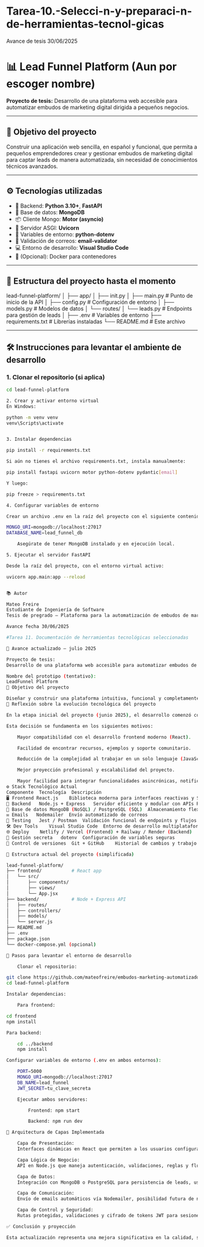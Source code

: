 # Tarea-10.-Selecci-n-y-preparaci-n-de-herramientas-tecnol-gicas
Avance de tesis 30/06/2025
# 📊 Lead Funnel Platform (Aun por escoger nombre)

**Proyecto de tesis:** Desarrollo de una plataforma web accesible para automatizar embudos de marketing digital dirigida a pequeños negocios.

---

## 🚀 Objetivo del proyecto

Construir una aplicación web sencilla, en español y funcional, que permita a pequeños emprendedores crear y gestionar embudos de marketing digital para captar leads de manera automatizada, sin necesidad de conocimientos técnicos avanzados.

---

## ⚙️ Tecnologías utilizadas

- 🐍 Backend: **Python 3.10+**, **FastAPI**
- 🧠 Base de datos: **MongoDB**
- 📦 Cliente Mongo: **Motor (asyncio)**
- 📡 Servidor ASGI: **Uvicorn**
- 🔐 Variables de entorno: **python-dotenv**
- 📧 Validación de correos: **email-validator**
- 💻 Entorno de desarrollo: **Visual Studio Code**
- 🐳 (Opcional): Docker para contenedores

---

## 🧩 Estructura del proyecto hasta el momento 

lead-funnel-platform/
│
├── app/
│ ├── init.py
│ ├── main.py # Punto de inicio de la API
│ ├── config.py # Configuración de entorno
│ ├── models.py # Modelos de datos
│ └── routes/
│ └── leads.py # Endpoints para gestión de leads
│
├── .env # Variables de entorno
├── requirements.txt # Librerías instaladas
└── README.md # Este archivo


---

## 🛠️ Instrucciones para levantar el ambiente de desarrollo

### 1. Clonar el repositorio (si aplica)

```bash
cd lead-funnel-platform

2. Crear y activar entorno virtual
En Windows:

python -m venv venv
venv\Scripts\activate


3. Instalar dependencias

pip install -r requirements.txt

Si aún no tienes el archivo requirements.txt, instala manualmente:

pip install fastapi uvicorn motor python-dotenv pydantic[email]

Y luego:

pip freeze > requirements.txt

4. Configurar variables de entorno

Crear un archivo .env en la raíz del proyecto con el siguiente contenido:

MONGO_URI=mongodb://localhost:27017
DATABASE_NAME=lead_funnel_db

    Asegúrate de tener MongoDB instalado y en ejecución local.

5. Ejecutar el servidor FastAPI

Desde la raíz del proyecto, con el entorno virtual activo:

uvicorn app.main:app --reload


📚 Autor

Mateo Freire
Estudiante de Ingeniería de Software
Tesis de pregrado – Plataforma para la automatización de embudos de marketing digital.

Avance fecha 30/06/2025

#Tarea 11. Documentación de herramientas tecnológicas seleccionadas

📌 Avance actualizado – julio 2025

Proyecto de tesis:
Desarrollo de una plataforma web accesible para automatizar embudos de marketing digital dirigida a pequeños negocios.

Nombre del prototipo (tentativo):
LeadFunnel Platform
🎯 Objetivo del proyecto

Diseñar y construir una plataforma intuitiva, funcional y completamente en español que permita a pequeños emprendedores crear, gestionar y automatizar embudos de marketing digital. El objetivo es facilitar la captación y seguimiento de leads, sin necesidad de conocimientos técnicos avanzados y con una curva de aprendizaje mínima.
🧠 Reflexión sobre la evolución tecnológica del proyecto

En la etapa inicial del proyecto (junio 2025), el desarrollo comenzó con un enfoque basado en FastAPI y MongoDB, aprovechando la rapidez de desarrollo y la eficiencia de Python para levantar una API RESTful. Sin embargo, tras una evaluación técnica más profunda y validación con casos reales, se decidió migrar a un stack tecnológico más estándar en la industria moderna web: React + Node.js + Express + MongoDB/PostgreSQL.

Esta decisión se fundamenta en los siguientes motivos:

    Mayor compatibilidad con el desarrollo frontend moderno (React).

    Facilidad de encontrar recursos, ejemplos y soporte comunitario.

    Reducción de la complejidad al trabajar en un solo lenguaje (JavaScript/TypeScript).

    Mejor proyección profesional y escalabilidad del proyecto.

    Mayor facilidad para integrar funcionalidades asincrónicas, notificaciones y dashboard interactivo.
⚙️ Stack Tecnológico Actual
Componente	Tecnología	Descripción
🖥️ Frontend	React.js	Biblioteca moderna para interfaces reactivas y SPA
🔄 Backend	Node.js + Express	Servidor eficiente y modular con APIs RESTful
🧠 Base de datos	MongoDB (NoSQL) / PostgreSQL (SQL)	Almacenamiento flexible o estructurado, según necesidad
✉️ Emails	Nodemailer	Envío automatizado de correos
🧪 Testing	Jest / Postman	Validación funcional de endpoints y flujos
🛠️ Dev Tools	Visual Studio Code	Entorno de desarrollo multiplataforma
🌐 Deploy	Netlify / Vercel (Frontend) + Railway / Render (Backend)	Publicación en la nube con CI/CD
🔐 Gestión secreta	dotenv	Configuración de variables seguras
🐙 Control de versiones	Git + GitHub	Historial de cambios y trabajo colaborativo

📁 Estructura actual del proyecto (simplificada)

lead-funnel-platform/
├── frontend/           # React app
│   └── src/
│       ├── components/
│       ├── views/
│       └── App.jsx
├── backend/            # Node + Express API
│   ├── routes/
│   ├── controllers/
│   ├── models/
│   └── server.js
├── README.md
├── .env
├── package.json
└── docker-compose.yml (opcional)

🔧 Pasos para levantar el entorno de desarrollo

    Clonar el repositorio:

git clone https://github.com/mateofreire/embudos-marketing-automatizados.git
cd lead-funnel-platform

Instalar dependencias:

    Para frontend:

cd frontend
npm install

Para backend:

    cd ../backend
    npm install

Configurar variables de entorno (.env en ambos entornos):

    PORT=5000
    MONGO_URI=mongodb://localhost:27017
    DB_NAME=lead_funnel
    JWT_SECRET=tu_clave_secreta

    Ejecutar ambos servidores:

        Frontend: npm start

        Backend: npm run dev

🧱 Arquitectura de Capas Implementada

    Capa de Presentación:
    Interfaces dinámicas en React que permiten a los usuarios configurar formularios, embudos y seguimiento de leads.

    Capa Lógica de Negocio:
    API en Node.js que maneja autenticación, validaciones, reglas y flujos de automatización.

    Capa de Datos:
    Integración con MongoDB o PostgreSQL para persistencia de leads, usuarios y eventos.

    Capa de Comunicación:
    Envío de emails automáticos vía Nodemailer, posibilidad futura de notificaciones push.

    Capa de Control y Seguridad:
    Rutas protegidas, validaciones y cifrado de tokens JWT para sesiones.

✅ Conclusión y proyección

Esta actualización representa una mejora significativa en la calidad, sostenibilidad y alcance del proyecto. Al adoptar tecnologías ampliamente utilizadas como React y Node.js, el desarrollo se vuelve más profesional, escalable y compatible con estándares actuales. Además, la estructuración por capas y el uso de buenas prácticas técnicas refuerzan la calidad del entregable final.
